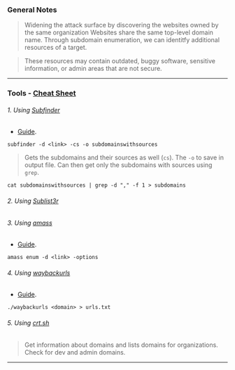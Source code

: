 
### General Notes

> Widening the attack surface by discovering the websites owned by the same organization
> Websites share the same top-level domain name.
> Through subdomain enumeration, we can identitfy additional resources of a target.

> These resources may contain outdated, buggy software, sensitive information, or admin areas that are not secure.

---
### Tools - [Cheat Sheet](https://pentester.land/blog/subdomains-enumeration-cheatsheet/)
###### 1. Using [Subfinder](https://github.com/projectdiscovery/subfinder)

* [Guide](https://blog.projectdiscovery.io/do-you-really-know-subfinder-an-in-depth-guide-to-all-features-of-subfinder-beginner-to-advanced/).
```
subfinder -d <link> -cs -o subdomainswithsources
```
> Gets the subdomains and their sources as well (`cs`). The `-o` to save in output file.
> Can then get only the subdomains with sources using `grep`.
```
cat subdomainswithsources | grep -d "," -f 1 > subdomains
```

###### 2. Using [Sublist3r](https://github.com/aboul3la/Sublist3r)

###### 3. Using [amass](https://github.com/owasp-amass/amass)

* [Guide](https://github.com/owasp-amass/amass/blob/master/doc/user_guide.md).
```
amass enum -d <link> -options
```

###### 4. Using [waybackurls](https://github.com/tomnomnom/waybackurls)

* [Guide](https://www.geeksforgeeks.org/waybackurls-fetch-all-the-urls-that-the-wayback-machine-knows-about-for-a-domain/).
```
./waybackurls <domain> > urls.txt
```
 
###### 5. Using [crt.sh](https://crt.sh/)

> Get information about domains and lists domains for organizations.
> Check for dev and admin domains.
---
